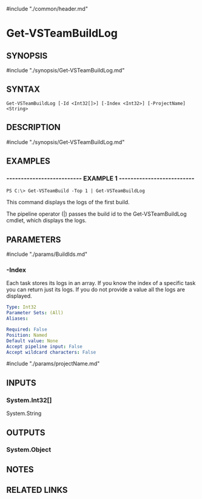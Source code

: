 #include "./common/header.md"

# Get-VSTeamBuildLog

## SYNOPSIS
#include "./synopsis/Get-VSTeamBuildLog.md"

## SYNTAX

```
Get-VSTeamBuildLog [-Id <Int32[]>] [-Index <Int32>] [-ProjectName] <String>
```

## DESCRIPTION
#include "./synopsis/Get-VSTeamBuildLog.md"

## EXAMPLES

### -------------------------- EXAMPLE 1 --------------------------
```
PS C:\> Get-VSTeamBuild -Top 1 | Get-VSTeamBuildLog
```

This command displays the logs of the first build.

The pipeline operator (|) passes the build id to the Get-VSTeamBuildLog cmdlet, which
displays the logs.

## PARAMETERS

#include "./params/BuildIds.md"

### -Index
Each task stores its logs in an array. If you know the index of a specific task
you can return just its logs. If you do not provide a value all the logs are
displayed.

```yaml
Type: Int32
Parameter Sets: (All)
Aliases: 

Required: False
Position: Named
Default value: None
Accept pipeline input: False
Accept wildcard characters: False
```

#include "./params/projectName.md"

## INPUTS

### System.Int32[]
System.String

## OUTPUTS

### System.Object

## NOTES

## RELATED LINKS